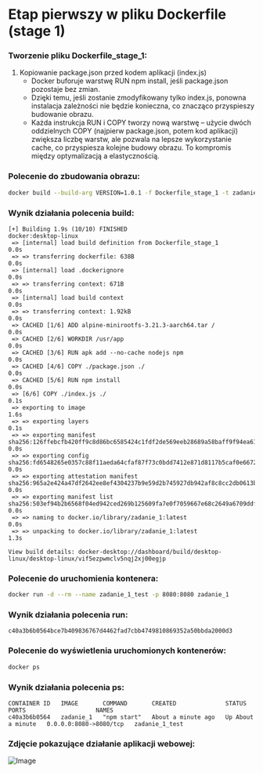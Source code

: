 # Etap pierwszy w pliku Dockerfile (stage 1)
### Tworzenie pliku Dockerfile_stage_1:
1. Kopiowanie package.json przed kodem aplikacji (index.js)
    - Docker buforuje warstwę RUN npm install, jeśli package.json pozostaje bez zmian.
    - Dzięki temu, jeśli zostanie zmodyfikowany tylko index.js, ponowna instalacja zależności nie będzie konieczna, co znacząco przyspieszy budowanie obrazu.
    - Każda instrukcja RUN i COPY tworzy nową warstwę – użycie dwóch oddzielnych COPY (najpierw package.json, potem kod aplikacji) zwiększa liczbę warstw, ale pozwala na lepsze wykorzystanie cache, co przyspiesza kolejne budowy obrazu. To kompromis między optymalizacją a elastycznością.

### Polecenie do zbudowania obrazu:
```bash
docker build --build-arg VERSION=1.0.1 -f Dockerfile_stage_1 -t zadanie_1 .
```
### Wynik działania polecenia build:
```
[+] Building 1.9s (10/10) FINISHED                                                                                                                                                                                docker:desktop-linux
 => [internal] load build definition from Dockerfile_stage_1                                                                                                                                                                      0.0s
 => => transferring dockerfile: 638B                                                                                                                                                                                              0.0s
 => [internal] load .dockerignore                                                                                                                                                                                                 0.0s
 => => transferring context: 671B                                                                                                                                                                                                 0.0s
 => [internal] load build context                                                                                                                                                                                                 0.0s
 => => transferring context: 1.92kB                                                                                                                                                                                               0.0s
 => CACHED [1/6] ADD alpine-minirootfs-3.21.3-aarch64.tar /                                                                                                                                                                       0.0s
 => CACHED [2/6] WORKDIR /usr/app                                                                                                                                                                                                 0.0s
 => CACHED [3/6] RUN apk add --no-cache nodejs npm                                                                                                                                                                                0.0s
 => CACHED [4/6] COPY ./package.json ./                                                                                                                                                                                           0.0s
 => CACHED [5/6] RUN npm install                                                                                                                                                                                                  0.0s
 => [6/6] COPY ./index.js ./                                                                                                                                                                                                      0.1s
 => exporting to image                                                                                                                                                                                                            1.6s
 => => exporting layers                                                                                                                                                                                                           0.1s
 => => exporting manifest sha256:126ffebcfb420ff9c8d86bc6585424c1fdf2de569eeb28689a58baff9f94ea61                                                                                                                                 0.0s
 => => exporting config sha256:fd6548265e0357c88f11aeda64cfaf87f73c0bdd7412e871d8117b5caf0e6672                                                                                                                                   0.0s
 => => exporting attestation manifest sha256:965a2e424a47df2642ee8ef4304237b9e59d2b745927db942af8c8cc2db0613b                                                                                                                     0.0s 
 => => exporting manifest list sha256:503ef94b2b6568f04ed942ced269b125609fa7e0f7059667e68c2649a6709ddf                                                                                                                            0.0s 
 => => naming to docker.io/library/zadanie_1:latest                                                                                                                                                                               0.0s 
 => => unpacking to docker.io/library/zadanie_1:latest                                                                                                                                                                            1.3s 

View build details: docker-desktop://dashboard/build/desktop-linux/desktop-linux/vif5ezpwmclv5nqj2xj00egjp
```

### Polecenie do uruchomienia kontenera:
```bash
docker run -d --rm --name zadanie_1_test -p 8080:8080 zadanie_1
```
### Wynik działania polecenia run:
```
c40a3b6b0564bce7b409836767d4462fad7cbb4749810869352a50bbda2000d3
```

### Polecenie do wyświetlenia uruchomionych kontenerów:
```bash
docker ps
```
### Wynik działania polecenia ps:
```
CONTAINER ID   IMAGE       COMMAND       CREATED              STATUS              PORTS                    NAMES
c40a3b6b0564   zadanie_1   "npm start"   About a minute ago   Up About a minute   0.0.0.0:8080->8080/tcp   zadanie_1_test
```

### Zdjęcie pokazujące działanie aplikacji webowej:
![Image](https://github.com/user-attachments/assets/136db71a-4f4a-4119-a8cb-932ceb5c4094)